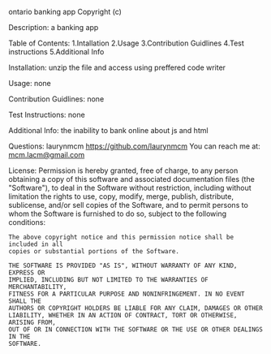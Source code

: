 ontario banking app
Copyright (c)
 
Description: 
a banking app
 
Table of Contents: 
 1.Intallation 
 2.Usage 
 3.Contribution Guidlines 
 4.Test instructions 
 5.Additional Info 
 
Installation: 
 unzip the file and access using preffered code writer
 
Usage: 
none
 
Contribution Guidlines: 
 none
 
Test Instructions: 
 none
 
Additional Info: 
 the inability to bank online
about js and html

 
Questions: 
 laurynmcm
https://github.com/laurynmcm
You can reach me at: 
mcm.lacm@gmail.com
 
License: 
Permission is hereby granted, free of charge, to any person obtaining a copy
    of this software and associated documentation files (the "Software"), to deal
    in the Software without restriction, including without limitation the rights
    to use, copy, modify, merge, publish, distribute, sublicense, and/or sell
    copies of the Software, and to permit persons to whom the Software is
    furnished to do so, subject to the following conditions:
    
    The above copyright notice and this permission notice shall be included in all
    copies or substantial portions of the Software.
    
    THE SOFTWARE IS PROVIDED "AS IS", WITHOUT WARRANTY OF ANY KIND, EXPRESS OR
    IMPLIED, INCLUDING BUT NOT LIMITED TO THE WARRANTIES OF MERCHANTABILITY,
    FITNESS FOR A PARTICULAR PURPOSE AND NONINFRINGEMENT. IN NO EVENT SHALL THE
    AUTHORS OR COPYRIGHT HOLDERS BE LIABLE FOR ANY CLAIM, DAMAGES OR OTHER
    LIABILITY, WHETHER IN AN ACTION OF CONTRACT, TORT OR OTHERWISE, ARISING FROM,
    OUT OF OR IN CONNECTION WITH THE SOFTWARE OR THE USE OR OTHER DEALINGS IN THE
    SOFTWARE.
